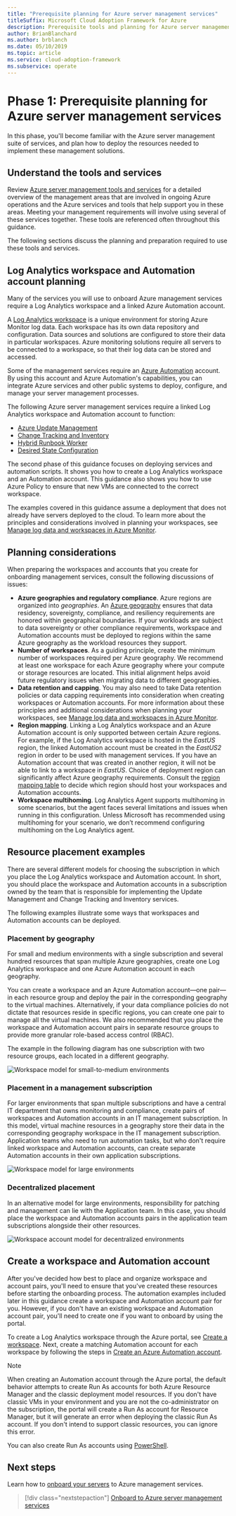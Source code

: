 ```yaml
---
title: "Prerequisite planning for Azure server management services"
titleSuffix: Microsoft Cloud Adoption Framework for Azure
description: Prerequisite tools and planning for Azure server management services.
author: BrianBlanchard
ms.author: brblanch
ms.date: 05/10/2019
ms.topic: article
ms.service: cloud-adoption-framework
ms.subservice: operate
---
```


# Phase 1: Prerequisite planning for Azure server management services

In this phase, you'll become familiar with the Azure server management suite of services, and plan how to deploy the resources needed to implement these management solutions.

## Understand the tools and services

Review [Azure server management tools and services](./tools-services.md) for a detailed overview of the management areas that are involved in ongoing Azure operations and the Azure services and tools that help support you in these areas. Meeting your management requirements will involve using several of these services together. These tools are referenced often throughout this guidance.

The following sections discuss the planning and preparation required to use these tools and services.

## Log Analytics workspace and Automation account planning

Many of the services you will use to onboard Azure management services require a Log Analytics workspace and a linked Azure Automation account.

A [Log Analytics workspace](/azure/azure-monitor/learn/quick-create-workspace) is a unique environment for storing Azure Monitor log data. Each workspace has its own data repository and configuration. Data sources and solutions are configured to store their data in particular workspaces. Azure monitoring solutions require all servers to be connected to a workspace, so that their log data can be stored and accessed.

Some of the management services require an [Azure Automation](/azure/automation/automation-intro) account. By using this account and Azure Automation's capabilities, you can integrate Azure services and other public systems to deploy, configure, and manage your server management processes.

The following Azure server management services require a linked Log Analytics workspace and Automation account to function:

- [Azure Update Management](/azure/automation/automation-update-management)
- [Change Tracking and Inventory](/azure/automation/change-tracking)
- [Hybrid Runbook Worker](/azure/automation/automation-hybrid-runbook-worker)
- [Desired State Configuration](/azure/virtual-machines/extensions/dsc-overview)

The second phase of this guidance focuses on deploying services and automation scripts. It shows you how to create a Log Analytics workspace and an Automation account. This guidance also shows you how to use Azure Policy to ensure that new VMs are connected to the correct workspace.

The examples covered in this guidance assume a deployment that does not already have servers deployed to the cloud. To learn more about the principles and considerations involved in planning your workspaces, see [Manage log data and workspaces in Azure Monitor](/azure/azure-monitor/platform/manage-access).

## Planning considerations

When preparing the workspaces and accounts that you create for onboarding management services, consult the following discussions of issues:

- **Azure geographies and regulatory compliance**. Azure regions are organized into *geographies*. An [Azure geography](https://azure.microsoft.com/global-infrastructure/geographies/) ensures that data residency, sovereignty, compliance, and resiliency requirements are honored within geographical boundaries. If your workloads are subject to data sovereignty or other compliance requirements, workspace and Automation accounts must be deployed to regions within the same Azure geography as the workload resources they support.
- **Number of workspaces**. As a guiding principle, create the minimum number of workspaces required per Azure geography. We recommend at least one workspace for each Azure geography where your compute or storage resources are located. This initial alignment helps avoid future regulatory issues when migrating data to different geographies.
- **Data retention and capping**. You may also need to take Data retention policies or data capping requirements into consideration when creating workspaces or Automation accounts. For more information about these principles and additional considerations when planning your workspaces, see [Manage log data and workspaces in Azure Monitor](/azure/azure-monitor/platform/manage-access).
- **Region mapping**. Linking a Log Analytics workspace and an Azure Automation account is only supported between certain Azure regions. For example, if the Log Analytics workspace is hosted in the *EastUS* region, the linked Automation account must be created in the *EastUS2* region in order to be used with management services. If you have an Automation account that was created in another region, it will not be able to link to a workspace in *EastUS*. Choice of deployment region can significantly affect Azure geography requirements. Consult the [region mapping table](/azure/automation/how-to/region-mappings) to decide which region should host your workspaces and Automation accounts.
- **Workspace multihoming**. Log Analytics Agent supports multihoming in some scenarios, but the agent faces several limitations and issues when running in this configuration. Unless Microsoft has recommended using multihoming for your scenario, we don’t recommend configuring multihoming on the Log Analytics agent.

## Resource placement examples

There are several different models for choosing the subscription in which you place the Log Analytics workspace and Automation account. In short, you should place the workspace and Automation accounts in a subscription owned by the team that is responsible for implementing the Update Management and Change Tracking and Inventory services.

The following examples illustrate some ways that workspaces and Automation accounts can be deployed.

### Placement by geography

For small and medium environments with a single subscription and several hundred resources that span multiple Azure geographies, create one Log Analytics workspace and one Azure Automation account in each geography.

You can create a workspace and an Azure Automation account—one pair—in each resource group and deploy the pair in the corresponding geography to the virtual machines. Alternatively, if your data compliance policies do not dictate that resources reside in specific regions, you can create one pair to manage all the virtual machines. We also recommended that you place the workspace and Automation account pairs in separate resource groups to provide more granular role-based access control (RBAC).

The example in the following diagram has one subscription with two resource groups, each located in a different geography.

![Workspace model for small-to-medium environments](./media/workspace-model-small.png)

### Placement in a management subscription

For larger environments that span multiple subscriptions and have a central IT department that owns monitoring and compliance, create pairs of workspaces and Automation accounts in an IT management subscription. In this model, virtual machine resources in a geography store their data in the corresponding geography workspace in the IT management subscription. Application teams who need to run automation tasks, but who don't require linked workspace and Automation accounts, can create separate Automation accounts in their own application subscriptions.

![Workspace model for large environments](./media/workspace-model-large.png)

### Decentralized placement

In an alternative model for large environments, responsibility for patching and management can lie with the Application team. In this case, you should place the workspace and Automation accounts pairs in the application team subscriptions alongside their other resources.

  ![Workspace account model for decentralized environments](./media/workspace-model-decentralized.png)

## Create a workspace and Automation account

After you've decided how best to place and organize workspace and account pairs, you'll need to ensure that you've created these resources before starting the onboarding process. The automation examples included later in this guidance create a workspace and Automation account pair for you. However, if you don't have an existing workspace and Automation account pair, you'll need to create one if you want to onboard by using the portal.

To create a Log Analytics workspace through the Azure portal, see [Create a workspace](/azure/azure-monitor/learn/quick-create-workspace#create-a-workspace). Next, create a matching Automation account for each workspace by following the steps in [Create an Azure Automation account](/azure/automation/automation-quickstart-create-account).

> [!NOTE]
> When creating an Automation account through the Azure portal, the default behavior attempts to create Run As accounts for both Azure Resource Manager and the classic deployment model resources. If you don't have classic VMs in your environment and you are not the co-administrator on the subscription, the portal will create a Run As account for Resource Manager, but it will generate an error when deploying the classic Run As account. If you don't intend to support classic resources, you can ignore this error.
>
> You can also create Run As accounts using [PowerShell](/azure/automation/manage-runas-account#create-run-as-account-using-powershell).

## Next steps

Learn how to [onboard your servers](./onboarding-overview.md) to Azure management services.

> [!div class="nextstepaction"]
> [Onboard to Azure server management services](./onboarding-overview.md)
